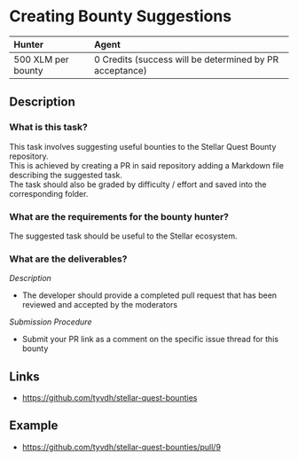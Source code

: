 # Creating Bounty Suggestions

| Hunter | Agent
| :- | :-
| 500 XLM per bounty | 0 Credits (success will be determined by PR acceptance)

## Description

### What is this task?

This task involves suggesting useful bounties to the Stellar Quest Bounty repository.  
This is achieved by creating a PR in said repository adding a Markdown file describing the suggested task.  
The task should also be graded by difficulty / effort and saved into the corresponding folder.

### What are the requirements for the bounty hunter?

The suggested task should be useful to the Stellar ecosystem.

### What are the deliverables?

*Description*  <br>
  * The developer should provide a completed pull request that has been reviewed and accepted by the moderators
  
*Submission Procedure* <br>
  * Submit your PR link as a comment on the specific issue thread for this bounty

## Links

- https://github.com/tyvdh/stellar-quest-bounties

## Example

- https://github.com/tyvdh/stellar-quest-bounties/pull/9
